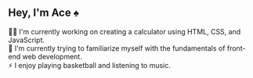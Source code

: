 <h2>Hey, I'm Ace ♠️</h2>

👨‍💻 I'm currently working on creating a calculator using HTML, CSS, and JavaScript.<br>
🌱 I'm currently trying to familiarize myself with the fundamentals of front-end web development.<br>
⚡ I enjoy playing basketball and listening to music.
